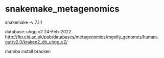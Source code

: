 # snakemake_metagenomics

snakemake -v
7.1.1

database: uhgg v2 24-Feb-2022 
http://ftp.ebi.ac.uk/pub/databases/metagenomics/mgnify_genomes/human-gut/v2.0/kraken2_db_uhgg_v2/

mamba install bracken


